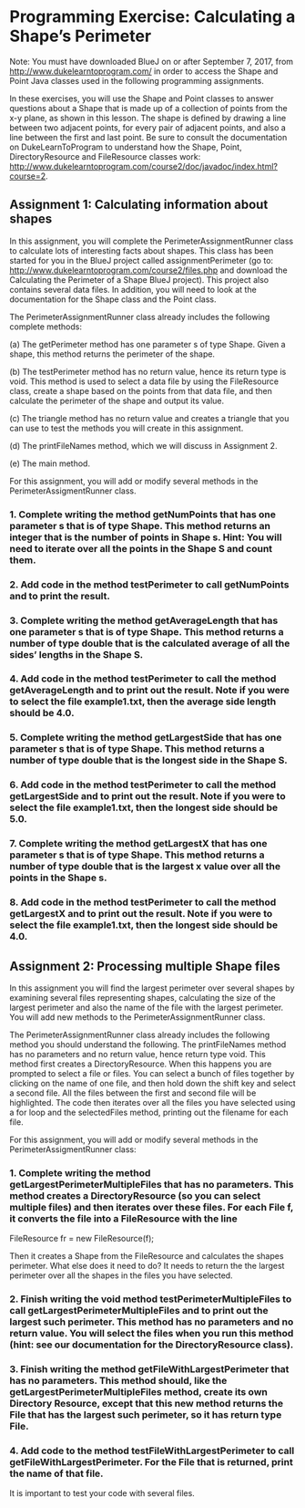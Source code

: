 # Programming Exercise: Calculating a Shape’s Perimeter
Note: You must have downloaded BlueJ on or after September 7, 2017, from http://www.dukelearntoprogram.com/ in order to access the Shape and Point Java classes used in the following programming assignments.

In these exercises, you will use the Shape and Point classes to answer questions about a Shape that is made up of a collection of points from the x-y plane, as shown in this lesson. The shape is defined by drawing a line between two adjacent points, for every pair of adjacent points, and also a line between the first and last point. Be sure to consult the documentation on DukeLearnToProgram to understand how the Shape, Point, DirectoryResource and FileResource classes work: http://www.dukelearntoprogram.com/course2/doc/javadoc/index.html?course=2.

## Assignment 1: Calculating information about shapes
In this assignment, you will complete the PerimeterAssignmentRunner class to calculate lots of interesting facts about shapes. This class has been started for you in the BlueJ project called assignmentPerimeter (go to: http://www.dukelearntoprogram.com/course2/files.php and download the Calculating the Perimeter of a Shape BlueJ project). This project also contains several data files. In addition, you will need to look at the documentation for the Shape class and the Point class.

The PerimeterAssignmentRunner class already includes the following complete methods:

(a) The getPerimeter method has one parameter s of type Shape. Given a shape, this method returns the perimeter of the shape. 

(b) The testPerimeter method has no return value, hence its return type is void. This method is used to select a data file by using the FileResource class, create a shape based on the points from that data file, and then calculate the perimeter of the shape and output its value. 

(c) The triangle method has no return value and creates a triangle that you can use to test the methods you will create in this assignment.

(d) The printFileNames method, which we will discuss in Assignment 2.

(e) The main method.

For this assignment, you will add or modify several methods in the PerimeterAssigmentRunner class.

### 1. Complete writing the method getNumPoints that has one parameter s that is of type Shape. This method  returns an integer that is the number of points in Shape s. Hint: You will need to iterate over all the points in the Shape S and count them.

### 2. Add code in the method testPerimeter to call getNumPoints and to print the result.

### 3. Complete writing the method getAverageLength that has one parameter s that is of type Shape. This method returns a number of type double that is the calculated average of all the sides’ lengths in the Shape S.

### 4. Add code in the method testPerimeter to call the method getAverageLength and to print out the result. Note if you were to select the file example1.txt, then the average side length should be 4.0.

### 5. Complete writing the method getLargestSide that has one parameter s that is of type Shape. This method returns a number of type double that is the longest side in the Shape S.

### 6. Add code in the method testPerimeter to call the method getLargestSide and to print out the result. Note if you were to select the file example1.txt, then the longest side should be 5.0.

### 7. Complete writing the method getLargestX that has one parameter s that is of type Shape. This method returns a number of type double that is the largest x value over all the points in the Shape s.

### 8. Add code in the method testPerimeter to call the method getLargestX and to print out the result. Note if you were to select the file example1.txt, then the longest side should be 4.0.

## Assignment 2: Processing multiple Shape files
In this assignment you will find the largest perimeter over several shapes by examining several files representing shapes, calculating the size of the largest perimeter and also the name of the file with the largest perimeter. You will add new methods to the PerimeterAssignmentRunner class.

The PerimeterAssignmentRunner class already includes the following method you should understand the following. The printFileNames method has no parameters and no return value, hence return type void. This method first creates a DirectoryResource. When this happens you are prompted to select a file or files. You can select a bunch of files together by clicking on the name of one file, and then hold down the shift key and select a second file. All the files between the first and second file will be highlighted. The code then iterates over all the files you have selected using a for loop and the selectedFiles method, printing out the filename for each file.

For this assignment, you will add or modify several methods in the PerimeterAssigmentRunner class:

### 1. Complete writing the method getLargestPerimeterMultipleFiles that has no parameters. This method creates a DirectoryResource (so you can select multiple files) and then iterates over these files. For each File f, it converts the file into a FileResource with the line

FileResource fr = new FileResource(f);    

Then it creates a Shape from the FileResource and calculates the shapes perimeter. What else does it need to do? It needs to return the the largest perimeter over all the shapes in the files you have selected.

### 2. Finish writing the void method testPerimeterMultipleFiles to call getLargestPerimeterMultipleFiles and to print out the largest such perimeter. This method has no parameters and no return value. You will select the files when you run this method (hint: see our documentation for the DirectoryResource class).

### 3. Finish writing the method getFileWithLargestPerimeter that has no parameters. This method should, like the getLargestPerimeterMultipleFiles method, create its own Directory Resource, except that this new method returns the File that has the largest such perimeter, so it has return type File.

### 4. Add code to the method testFileWithLargestPerimeter to call getFileWithLargestPerimeter. For the File that is returned, print the name of that file.

It is important to test your code with several files. 

